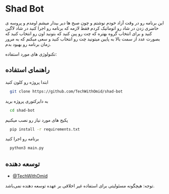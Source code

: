 
# Shad Bot

این برنامه رو در وقت آزاد خودم نوشتم و چون صبح ها دیر بیدار میشم اومدم و پروسه ی حاضری زدن در شاد رو اتوماتیک کردم فقط لازمه که برنامه رو اجرا کنید در شاد لاگین کنید و برای انتخاب گروه بهتره که چت رو پین کنید که بتونید اون رو انتخاب کنید که بصورت عدد از سمت بالا به پایین میتونید چت رو انتخاب کنید و سعی میکنم که به مرور زمان برنامه رو بهبود بدم.

تکنولوژی های مورد استفاده:


  
## راهنمای استفاده

ابتدا پروژه رو کلون کنید

```bash
  git clone https://github.com/TechWithOmid/shad-bot
```

به دایرکتوری پروژه برید

```bash
  cd shad-bot
```

پکیج های مورد نیاز رو نصب میکنیم

```bash
  pip install -r requirements.txt
```

برنامه رو اجرا کنید

```bash
  python3 main.py
```

## توسعه دهنده

- [@TechWithOmid](https://www.github.com/TechWithOmid)

توجه: هیچگونه مسئولیتی برای استفاده غیر اخلاقی بر عهده توسعه دهنده نمی‌باشد.